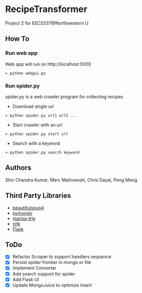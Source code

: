 RecipeTransformer
========================

Project 2 for EECS337@Northwestern U

How To
------------------------
### Run web app
Web app will run on http://localhost:5000
``` shell
> python webgui.py
```

### Run spider.py
spider.py is a web crawler program for collecting recipes
- Download single url
``` shell
> python spider.py url1 url2 ...
```
- Start crawler with an url
``` shell
> python spider.py start url
```
- Search with a keyword
``` shell
> python spider.py search keyword
```

Authors
------------------------
Shiv Chandra Kumar, Marc Malinowski, Chris Dayal, Peng Meng

Third Party Libraries
------------------------
- [beautifulsoup4](http://www.crummy.com/software/BeautifulSoup/)
- [pymongo](http://www.mongodb.org)
- [marisa-trie](https://github.com/kmike/marisa-trie)
- [nltk](http://www.nltk.org)
- [Flask](http://flask.pocoo.org)

ToDo
------------------------
- [x] Refactor Scraper to support handlers sequence
- [x] Persist spider frontier in mongo or file
- [x] Implement Converter
- [x] Add search support for spider
- [x] Add Flask UI
- [x] Update MongoJuice to optimize insert
